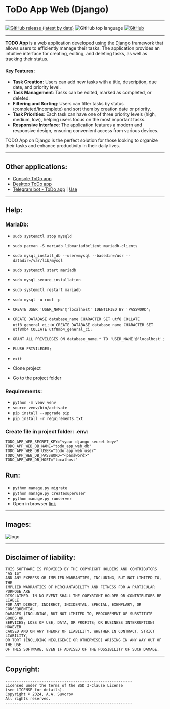 # ToDo App Web (Django)

---

[![GitHub release (latest by date)](https://img.shields.io/github/v/release/smartlegionlab/todo_app_web_django)](https://github.com/smartlegionlab/todo_app_web_django/)
![GitHub top language](https://img.shields.io/github/languages/top/smartlegionlab/todo_app_web_django)
[![GitHub](https://img.shields.io/github/license/smartlegionlab/todo_app_web_django)](https://github.com/smartlegionlab/todo_app_web_django/blob/master/LICENSE)

---

**TODO App** is a web application developed using the Django framework that allows users to efficiently manage their tasks. The application provides an intuitive interface for creating, editing, and deleting tasks, as well as tracking their status.

#### Key Features:

- **Task Creation**: Users can add new tasks with a title, description, due date, and priority level.
- **Task Management**: Tasks can be edited, marked as completed, or deleted.
- **Filtering and Sorting**: Users can filter tasks by status (completed/incomplete) and sort them by creation date or priority.
- **Task Priorities**: Each task can have one of three priority levels (high, medium, low), helping users focus on the most important tasks.
- **Responsive Interface**: The application features a modern and responsive design, ensuring convenient access from various devices.

TODO App on Django is the perfect solution for those looking to organize their tasks and enhance productivity in their daily lives.

---

## Other applications:

- [Console ToDo app](https://github.com/smartlegionlab/todo_app_cli/)
- [Desktop ToDo app](https://github.com/smartlegionlab/todo_app_desktop/)
- [Telegram bot - ToDo app](https://github.com/smartlegionlab/todo_app_tg_bot/) | [Use](https://t.me/smarttodoappbot)

---

## Help:

### MariaDb:

- `sudo systemctl stop mysqld`
- `sudo pacman -S mariadb libmariadbclient mariadb-clients`
- `sudo mysql_install_db --user=mysql --basedir=/usr --datadir=/var/lib/mysql`
- `sudo systemctl start mariadb`
- `sudo mysql_secure_installation`
- `sudo systemctl restart mariadb`
- `sudo mysql -u root -p`

- `CREATE USER 'USER_NAME'@'localhost' IDENTIFIED BY 'PASSWORD';`
- `CREATE DATABASE database_name CHARACTER SET utf8 COLLATE utf8_general_ci;` or `CREATE DATABASE database_name CHARACTER SET utf8mb4 COLLATE utf8mb4_general_ci;`
- `GRANT ALL PRIVILEGES ON database_name.* TO 'USER_NAME'@'localhost';`
- `FLUSH PRIVILEGES;`
- `exit`



- Clone project
- Go to the project folder

### Requirements:

- `python -m venv venv`
- `source venv/bin/activate`
- `pip install --upgrade pip`
- `pip install -r requirements.txt`


### Create file in project folder: .env:

```env
TODO_APP_WEB_SECRET_KEY="<your django secret key>"
TODO_APP_WEB_DB_NAME="todo_app_web_db"
TODO_APP_WEB_DB_USER="todo_app_web_user"
TODO_APP_WEB_DB_PASSWORD="<password>"
TODO_APP_WEB_DB_HOST="localhost"
```


## Run:

- `python manage.py migrate`
- `python manage.py createsuperuser`
- `python manage.py runserver`
- Open in browser [link](http://127.0.0.1:8000)

---

## Images:

![logo](https://github.com/smartlegionlab/todo_app_web_django/raw/master/data/images/logo.png)

---

## Disclaimer of liability:

    THIS SOFTWARE IS PROVIDED BY THE COPYRIGHT HOLDERS AND CONTRIBUTORS "AS IS"
    AND ANY EXPRESS OR IMPLIED WARRANTIES, INCLUDING, BUT NOT LIMITED TO, THE
    IMPLIED WARRANTIES OF MERCHANTABILITY AND FITNESS FOR A PARTICULAR PURPOSE ARE
    DISCLAIMED. IN NO EVENT SHALL THE COPYRIGHT HOLDER OR CONTRIBUTORS BE LIABLE
    FOR ANY DIRECT, INDIRECT, INCIDENTAL, SPECIAL, EXEMPLARY, OR CONSEQUENTIAL
    DAMAGES (INCLUDING, BUT NOT LIMITED TO, PROCUREMENT OF SUBSTITUTE GOODS OR
    SERVICES; LOSS OF USE, DATA, OR PROFITS; OR BUSINESS INTERRUPTION) HOWEVER
    CAUSED AND ON ANY THEORY OF LIABILITY, WHETHER IN CONTRACT, STRICT LIABILITY,
    OR TORT (INCLUDING NEGLIGENCE OR OTHERWISE) ARISING IN ANY WAY OUT OF THE USE
    OF THIS SOFTWARE, EVEN IF ADVISED OF THE POSSIBILITY OF SUCH DAMAGE.

***

## Copyright:
    --------------------------------------------------------
    Licensed under the terms of the BSD 3-Clause License
    (see LICENSE for details).
    Copyright © 2024, A.A. Suvorov
    All rights reserved.
    --------------------------------------------------------
